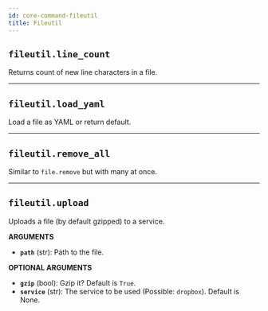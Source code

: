 ```yaml
---
id: core-command-fileutil
title: Fileutil
---
```


## `fileutil.line_count`

Returns count of new line characters in a file.


----
## `fileutil.load_yaml`

Load a file as YAML or return default.


----
## `fileutil.remove_all`

Similar to `file.remove` but with many at once.


----
## `fileutil.upload`

Uploads a file (by default gzipped) to a service.

**ARGUMENTS**

  - **`path`** (str): Path to the file.

**OPTIONAL ARGUMENTS**

  - **`gzip`** (bool): Gzip it? Default is `True`.
  - **`service`** (str): The service to be used (Possible: `dropbox`). Default is None.
